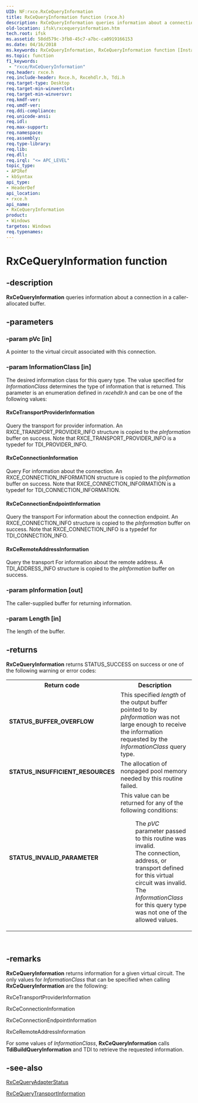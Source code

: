 ```yaml
---
UID: NF:rxce.RxCeQueryInformation
title: RxCeQueryInformation function (rxce.h)
description: RxCeQueryInformation queries information about a connection in a caller-allocated buffer.
old-location: ifsk\rxcequeryinformation.htm
tech.root: ifsk
ms.assetid: 58dd579c-3fb8-45c7-a7bc-ca0919166153
ms.date: 04/16/2018
ms.keywords: RxCeQueryInformation, RxCeQueryInformation function [Installable File System Drivers], ifsk.rxcequeryinformation, rxce/RxCeQueryInformation, rxref_b7508a13-8eb0-42d0-917c-300a5eb4c0e9.xml
ms.topic: function
f1_keywords:
 - "rxce/RxCeQueryInformation"
req.header: rxce.h
req.include-header: Rxce.h, Rxcehdlr.h, Tdi.h
req.target-type: Desktop
req.target-min-winverclnt: 
req.target-min-winversvr: 
req.kmdf-ver: 
req.umdf-ver: 
req.ddi-compliance: 
req.unicode-ansi: 
req.idl: 
req.max-support: 
req.namespace: 
req.assembly: 
req.type-library: 
req.lib: 
req.dll: 
req.irql: "<= APC_LEVEL"
topic_type:
- APIRef
- kbSyntax
api_type:
- HeaderDef
api_location:
- rxce.h
api_name:
- RxCeQueryInformation
product:
- Windows
targetos: Windows
req.typenames: 
---
```


# RxCeQueryInformation function


## -description


<b>RxCeQueryInformation</b> queries information about a connection in a caller-allocated buffer.


## -parameters




### -param pVc [in]

A pointer to the virtual circuit associated with this connection.


### -param InformationClass [in]

The desired information class for this query type. The value specified for <i>InformationClass</i> determines the type of information that is returned. This parameter is an enumeration defined in <i>rxcehdlr.h</i> and can be one of the following values:





#### RxCeTransportProviderInformation

Query the transport for provider information. An RXCE_TRANSPORT_PROVIDER_INFO structure is copied to the <i>pInformation</i> buffer on success. Note that RXCE_TRANSPORT_PROVIDER_INFO is a typedef for TDI_PROVIDER_INFO.



#### RxCeConnectionInformation

Query For information about the connection. An RXCE_CONNECTION_INFORMATION structure is copied to the <i>pInformation</i> buffer on success. Note that RXCE_CONNECTION_INFORMATION is a typedef for TDI_CONNECTION_INFORMATION.



#### RxCeConnectionEndpointInformation

Query the transport For information about the connection endpoint. An RXCE_CONNECTION_INFO structure is copied to the <i>pInformation</i> buffer on success. Note that RXCE_CONNECTION_INFO is a typedef for TDI_CONNECTION_INFO.



#### RxCeRemoteAddressInformation

Query the transport For information about the remote address. A  TDI_ADDRESS_INFO structure is copied to the <i>pInformation</i> buffer on success. 


### -param pInformation [out]

The caller-supplied buffer for returning information. 


### -param Length [in]

The length of  the buffer. 


## -returns



<b>RxCeQueryInformation</b> returns STATUS_SUCCESS on success or one of the following warning or error codes: 

<table>
<tr>
<th>Return code</th>
<th>Description</th>
</tr>
<tr>
<td width="40%">
<dl>
<dt><b>STATUS_BUFFER_OVERFLOW</b></dt>
</dl>
</td>
<td width="60%">
This specified <i>length</i> of the output buffer pointed to by <i>pInformation</i> was not large enough to receive the information requested by the <i>InformationClass</i> query type.

</td>
</tr>
<tr>
<td width="40%">
<dl>
<dt><b>STATUS_INSUFFICIENT_RESOURCES</b></dt>
</dl>
</td>
<td width="60%">
The allocation of nonpaged pool memory needed by this routine failed. 

</td>
</tr>
<tr>
<td width="40%">
<dl>
<dt><b>STATUS_INVALID_PARAMETER</b></dt>
</dl>
</td>
<td width="60%">
This value can be returned for any of the following conditions:

<dl>
<dd>
The <i>pVC</i> parameter passed to this routine was invalid.

</dd>
<dd>
The connection, address, or transport defined for this virtual circuit was invalid. 

</dd>
<dd>
The <i>InformationClass</i> for this query type was not one of the allowed values.

</dd>
</dl>
</td>
</tr>
</table>
 




## -remarks



<b>RxCeQueryInformation</b> returns information for a given virtual circuit. The  only values for <i>InformationClass</i> that can be specified when calling <b>RxCeQueryInformation</b> are the following:

RxCeTransportProviderInformation

RxCeConnectionInformation

RxCeConnectionEndpointInformation

RxCeRemoteAddressInformation

For some values of <i>InformationClass</i>, <b>RxCeQueryInformation</b> calls <b>TdiBuildQueryInformation</b> and TDI to retrieve the requested information.




## -see-also




<a href="https://docs.microsoft.com/windows-hardware/drivers/ddi/content/rxce/nf-rxce-rxcequeryadapterstatus">RxCeQueryAdapterStatus</a>



<a href="https://docs.microsoft.com/windows-hardware/drivers/ddi/content/rxce/nf-rxce-rxcequerytransportinformation">RxCeQueryTransportInformation</a>
 

 

